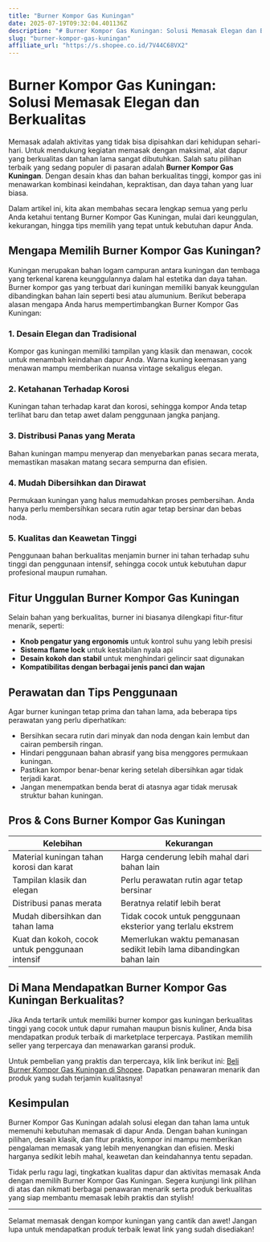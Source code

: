 ```yaml
---
title: "Burner Kompor Gas Kuningan"
date: 2025-07-19T09:32:04.401136Z
description: "# Burner Kompor Gas Kuningan: Solusi Memasak Elegan dan Berkualitas..."
slug: "burner-kompor-gas-kuningan"
affiliate_url: "https://s.shopee.co.id/7V44C68VX2"
---
```

# Burner Kompor Gas Kuningan: Solusi Memasak Elegan dan Berkualitas

Memasak adalah aktivitas yang tidak bisa dipisahkan dari kehidupan sehari-hari. Untuk mendukung kegiatan memasak dengan maksimal, alat dapur yang berkualitas dan tahan lama sangat dibutuhkan. Salah satu pilihan terbaik yang sedang populer di pasaran adalah **Burner Kompor Gas Kuningan**. Dengan desain khas dan bahan berkualitas tinggi, kompor gas ini menawarkan kombinasi keindahan, kepraktisan, dan daya tahan yang luar biasa.

Dalam artikel ini, kita akan membahas secara lengkap semua yang perlu Anda ketahui tentang Burner Kompor Gas Kuningan, mulai dari keunggulan, kekurangan, hingga tips memilih yang tepat untuk kebutuhan dapur Anda.

## Mengapa Memilih Burner Kompor Gas Kuningan?

Kuningan merupakan bahan logam campuran antara kuningan dan tembaga yang terkenal karena keunggulannya dalam hal estetika dan daya tahan. Burner kompor gas yang terbuat dari kuningan memiliki banyak keunggulan dibandingkan bahan lain seperti besi atau alumunium. Berikut beberapa alasan mengapa Anda harus mempertimbangkan Burner Kompor Gas Kuningan:

### 1. Desain Elegan dan Tradisional
Kompor gas kuningan memiliki tampilan yang klasik dan menawan, cocok untuk menambah keindahan dapur Anda. Warna kuning keemasan yang menawan mampu memberikan nuansa vintage sekaligus elegan.

### 2. Ketahanan Terhadap Korosi
Kuningan tahan terhadap karat dan korosi, sehingga kompor Anda tetap terlihat baru dan tetap awet dalam penggunaan jangka panjang.

### 3. Distribusi Panas yang Merata
Bahan kuningan mampu menyerap dan menyebarkan panas secara merata, memastikan masakan matang secara sempurna dan efisien.

### 4. Mudah Dibersihkan dan Dirawat
Permukaan kuningan yang halus memudahkan proses pembersihan. Anda hanya perlu membersihkan secara rutin agar tetap bersinar dan bebas noda.

### 5. Kualitas dan Keawetan Tinggi
Penggunaan bahan berkualitas menjamin burner ini tahan terhadap suhu tinggi dan penggunaan intensif, sehingga cocok untuk kebutuhan dapur profesional maupun rumahan.

## Fitur Unggulan Burner Kompor Gas Kuningan

Selain bahan yang berkualitas, burner ini biasanya dilengkapi fitur-fitur menarik, seperti:

- **Knob pengatur yang ergonomis** untuk kontrol suhu yang lebih presisi
- **Sistema flame lock** untuk kestabilan nyala api
- **Desain kokoh dan stabil** untuk menghindari gelincir saat digunakan
- **Kompatibilitas dengan berbagai jenis panci dan wajan**

## Perawatan dan Tips Penggunaan

Agar burner kuningan tetap prima dan tahan lama, ada beberapa tips perawatan yang perlu diperhatikan:

- Bersihkan secara rutin dari minyak dan noda dengan kain lembut dan cairan pembersih ringan.
- Hindari penggunaan bahan abrasif yang bisa menggores permukaan kuningan.
- Pastikan kompor benar-benar kering setelah dibersihkan agar tidak terjadi karat.
- Jangan menempatkan benda berat di atasnya agar tidak merusak struktur bahan kuningan.

## Pros & Cons Burner Kompor Gas Kuningan

| Kelebihan                                               | Kekurangan                                    |
|----------------------------------------------------------|-----------------------------------------------|
| Material kuningan tahan korosi dan karat                | Harga cenderung lebih mahal dari bahan lain|
| Tampilan klasik dan elegan                              | Perlu perawatan rutin agar tetap bersinar  |
| Distribusi panas merata                                | Beratnya relatif lebih berat              |
| Mudah dibersihkan dan tahan lama                       | Tidak cocok untuk penggunaan eksterior yang terlalu ekstrem |
| Kuat dan kokoh, cocok untuk penggunaan intensif       | Memerlukan waktu pemanasan sedikit lebih lama dibandingkan bahan lain |

## Di Mana Mendapatkan Burner Kompor Gas Kuningan Berkualitas?

Jika Anda tertarik untuk memiliki burner kompor gas kuningan berkualitas tinggi yang cocok untuk dapur rumahan maupun bisnis kuliner, Anda bisa mendapatkan produk terbaik di marketplace terpercaya. Pastikan memilih seller yang terpercaya dan menawarkan garansi produk.

Untuk pembelian yang praktis dan terpercaya, klik link berikut ini: [Beli Burner Kompor Gas Kuningan di Shopee](https://s.shopee.co.id/7V44C68VX2). Dapatkan penawaran menarik dan produk yang sudah terjamin kualitasnya!

## Kesimpulan

Burner Kompor Gas Kuningan adalah solusi elegan dan tahan lama untuk memenuhi kebutuhan memasak di dapur Anda. Dengan bahan kuningan pilihan, desain klasik, dan fitur praktis, kompor ini mampu memberikan pengalaman memasak yang lebih menyenangkan dan efisien. Meski harganya sedikit lebih mahal, keawetan dan keindahannya tentu sepadan.

Tidak perlu ragu lagi, tingkatkan kualitas dapur dan aktivitas memasak Anda dengan memilih Burner Kompor Gas Kuningan. Segera kunjungi link pilihan di atas dan nikmati berbagai penawaran menarik serta produk berkualitas yang siap membantu memasak lebih praktis dan stylish!

---

Selamat memasak dengan kompor kuningan yang cantik dan awet! Jangan lupa untuk mendapatkan produk terbaik lewat link yang sudah disediakan!